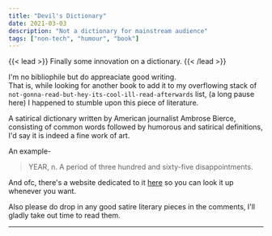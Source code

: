 ```yaml
---
title: "Devil's Dictionary"
date: 2021-03-03
description: "Not a dictionary for mainstream audience"
tags: ["non-tech", "humour", "book"]
---
```


{{< lead >}}
Finally some innovation on a dictionary.
{{< /lead >}}

I'm no bibliophile but do appreaciate good writing.  
That is, while looking for another book to add it to my overflowing stack of ```not-gonna-read-but-hey-its-cool-ill-read-afterwards``` list, (a long pause here) I happened to stumble upon this piece of literature.

A satirical dictionary written by American journalist Ambrose Bierce, consisting of common words followed by humorous and satirical definitions, I'd say it is indeed a fine work of art.

An example-
>YEAR, n. A period of three hundred and sixty-five disappointments.

And ofc, there's a website dedicated to it [here](http://www.thedevilsdictionary.com/) so you can look it up whenever you want.  

Also please do drop in any good satire literary pieces in the comments, I'll gladly take out time to read them.

---
